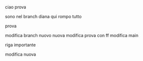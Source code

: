 ciao prova

sono nel branch diana qui rompo tutto

prova

modifica branch nuovo
nuova modifica
prova con ff
modifica main



riga importante


modifica nuova